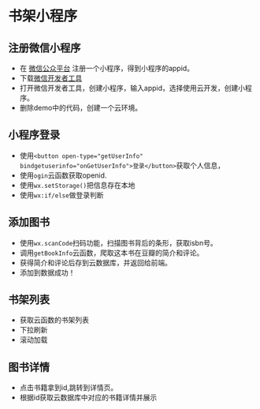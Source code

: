 # 书架小程序

## 注册微信小程序
- 在 [微信公众平台](https://mp.weixin.qq.com/) 注册一个小程序，得到小程序的appid。
- 下载[微信开发者工具](https://developers.weixin.qq.com/miniprogram/dev/devtools/download.html)
- 打开微信开发者工具，创建小程序，输入appid，选择使用云开发，创建小程序。
- 删除demo中的代码，创建一个云环境。

## 小程序登录
- 使用`<button open-type="getUserInfo" bindgetuserinfo="onGetUserInfo">登录</button>`获取个人信息，
- 使用`ogin`云函数获取openid.
- 使用`wx.setStorage()`把信息存在本地
- 使用`wx:if/else`做登录判断

## 添加图书
- 使用`wx.scanCode`扫码功能，扫描图书背后的条形，获取isbn号。
- 调用`getBookInfo`云函数，爬取这本书在豆瓣的简介和评论。
- 获得简介和评论后存到云数据库，并返回给前端。
- 添加到数据成功！

## 书架列表
- 获取云函数的书架列表
- 下拉刷新
- 滚动加载

## 图书详情
- 点击书籍拿到id,跳转到详情页。
- 根据id获取云数据库中对应的书籍详情并展示
